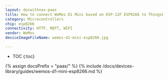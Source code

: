 ```yaml
---
layout: docwithnav-paas
title: How to connect WeMos D1 Mini based on ESP-12F ESP8266 to ThingsBoard?
category: Microcontrollers
chip: esp8266
connectivity: HTTP, MQTT, WIFI
vendor: WeMos
deviceImageFileName: wemos-d1-mini-esp8266.jpg

---
```


* TOC
{:toc}

{% assign docsPrefix = "paas/" %}
{% include /docs/devices-library/guides/wemos-d1-mini-esp8266.md %}
